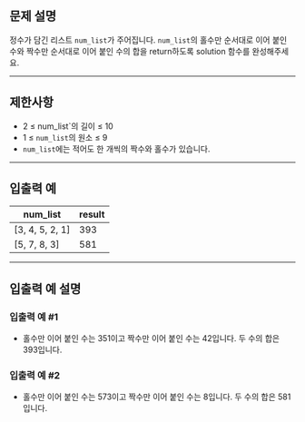 ## 문제 설명
정수가 담긴 리스트 `num_list`가 주어집니다. `num_list`의 홀수만 순서대로 이어 붙인 수와 짝수만 순서대로 이어 붙인 수의 합을 return하도록 solution 함수를 완성해주세요.

---

## 제한사항
- 2 ≤ num_list`의 길이 ≤ 10
- 1 ≤ `num_list`의 원소 ≤ 9
- `num_list`에는 적어도 한 개씩의 짝수와 홀수가 있습니다.
---

## 입출력 예

| num_list        | result   |
|-----------------|----------|
| [3, 4, 5, 2, 1] | 393 |
| [5, 7, 8, 3]    | 581|

---

## 입출력 예 설명
### 입출력 예 #1
- 홀수만 이어 붙인 수는 351이고 짝수만 이어 붙인 수는 42입니다. 두 수의 합은 393입니다.

### 입출력 예 #2
- 홀수만 이어 붙인 수는 573이고 짝수만 이어 붙인 수는 8입니다. 두 수의 합은 581입니다.